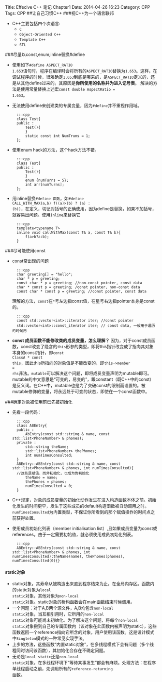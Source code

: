 Title: Effecive C++ 笔记 Chapter1 
Date: 2014-04-26 16:23
Category: CPP
Tags: CPP
##让自己习惯C++
###视C++为一个语言联邦
* C++主要包括四个次语言:
    * <code>C</code>
    * <code>Object-Oriented C++</code>
    * <code>Template C++</code>
    * <code>STL</code>

###尽量以const,enum,inline替换#define
* 使用如下<code>#define ASPECT_RATIO 1.653</code>语句时，程序在编译时会将所有的<code>ASPECT_RATIO</code>替换为<code>1.653</code>。这样，在调试程序的时候，很难确定<code>1.653</code>到底是哪来的，是<code>ASPECT_RATIO</code>定义的，还是从其他define过来的。其原因是<strong>你所使用的名称并为进入记号表</strong>。 解决的方法是使用常量替换上述宏<code>const double AspectRatio = 1.653</code>。
* 无法使用define来创建类的专属变量，因为<code>#define</code>并不重视作用域。
    
        :::cpp
        class Test{
        public :
            Test(){
            }
            static const int NumTruns = 1;
        };
        
* 使用enum hack的方法，这个hack方法不错。

        :::cpp
        class Test{
        public :
            Test(){
            }
            enum {numTurns = 5};
            int arr[numTurns];
        };
        
* 用inline替换<code>#define 函数</code>，如<code>#define CALL_WITH_MAX(a,b) f((a)>(b) ? (a) : (b))</code>，在定义，切记对括号的正确使用，因为define是替换，如果不加括号，就容易出问题。使用<code>inline</code>来替换它
        
        :::cpp
        template<typename T>
        inline void callWithMax(const T& a, const T& b){
            f(a>b?a:b);
        }
        
###尽可能使用const
* const常出现的问题

        :::cpp
        char greeting[] = "hello";
        char * p = greeting;
        const char * p = greeting; //non-const pointer, const data
        char * const p = greeting; /const pointer, non-const data
        const char * const p = greeting; //const pointer, const data
        
  理解的方法，<code>const</code>在<code>*</code>号左边指const值，在星号右边指pointer本身是const的。
       
        :::cpp
        const std::vector<int>::iterator iter; //const pointer
        std::vector<int>::const_iterator iter; // const data, 一般用于遍历的时候用
        
        
* <strong>const 成员函数不能修改类的成员变量，怎么理解？ </strong></code> 因为，对于const成员函数，const改变了隐含的<code>this</code>形参的类型，即将this指针改变成了指向其对象本身的const指针，即<code>const ClassA * const this</code>，因此this所指向的对象值是不能改变的，即<code>this->member = rhs</code>非法。<code>mutable</code>可以解决这个问题，即将成员变量声明为mutable即可。mutable的中文意思是“可变的，易变的”，跟constant（既C++中的const）是反义词。在C++中，mutable也是为了突破const的限制而设置的。被mutable修饰的变量，将永远处于可变的状态，即使在一个const函数中。
  
###确定对象被使用前已先被初始化
* 先看一段代码：

        :::cpp
        class ABEntry{
        public :
            AbEntry(const std::string & name, const std::list<PhoneNumber> & phones);
        private :
            std::string theName;
            std::list<PhoneNumber> thePhones;
            int numTimesConsulted;
        }
        ABEntry::ABEntry(const std::string & name, const std::list<PhoneNumber> & phones, int numTimesConsulted){
        //这些是赋值，而非初始化，也成为伪初始化
            theName = name;
            thePhones = phones;
            numTimesConsulted = 0;
        }
        
* C++规定，对象的成员变量的初始化动作发生在进入构造函数本体之前。初始化发生的时间更早，发生于这些成员的default构造函数被自动调用之时。<code>numTimesConsulted</code>为内置类型，不保证你所看到的那个赋值操作的时间点之前获得处置。
* 使用成员初始化列表（member initialisation list）,且如果成员变量为const或references，由于一定需要初始值，就必须使用成员初始化列表。

        :::cpp
        ABEntry::ABEntry(const std::string & name, const std::list<PhoneNumber> & phones, int numTimesConsulted):theName(name), thePhones(phones), numTimesConsulted(0){}
        
#### static对象
* static对象，其寿命从被构造出来直到程序结束为止，在全局内存区。函数内的static对象为<code>local static</code>对象，其他对象为<code>non-local static</code>对象。static对象的析构函数会在main函数结束时候调用。
* 一个问题：对于A,B两个源文件，A,B均包含<code>non-local static</code>对象，当互相引用时，它所用的<code>non-local static</code>对象可能尚未初始化。为了解决这个问题，将每个<code>non-local static</code>对象搬到自己的专属函数内（该对象在此函数内被声明为static），这些函数返回一个reference指向它所含的对象，用户使用该函数。这是设计模式中<code>Singleton</code>模式的一种常见实现手法。
* 上步的方法，这些函数“内置static对象”，在多线程模式下会有问题（多个线程同时访问该函数），其初始化会存在不确定问题。
* 无论是<code>local static</code>还是<code>non-local static</code>对象，在多线程环境下“等待某事发生”都会有麻烦。处理方法：在程序单线程启动之前，先调用所有的<code>reference-returning </code>函数。

            